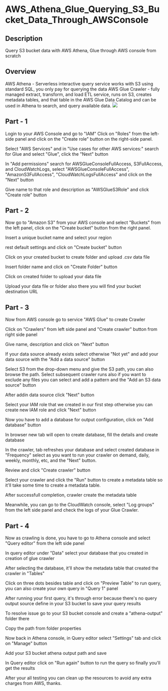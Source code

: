 # AWS_Athena_Glue_Querying_S3_Bucket_Data_Through_AWSConsole
## Description
Query S3 bucket data with AWS Athena, Glue through AWS console from scratch

## Overview
AWS Athena - Serverless interactive query service works with S3 using standard SQL, you only pay for querying the data
AWS Glue Crawler - fully managed extract, transform, and load ETL service, runs on S3, creates metadata tables, and that table in the AWS Glue Data Catalog and can be used in Athena to search, and query available data.
![](.images/image24.png)

## Part - 1
Login to your AWS Console and go to "IAM"
Click on "Roles" from the left-side panel and click on the "Create role" button on the right-side panel.

Select "AWS Services" and in "Use cases for other AWS services:" search for Glue and select "Glue", click the "Next" button
 
In "Add permissions" search for AWSGlueConsoleFullAccess, S3FullAccess, and CloudWatchLogs, select "AWSGlueConsoleFullAccess", "AmazonS3FullAccess", "CloudWatchLogsFullAccess" and click on the "Next" button

Give name to that role and description as "AWSGlueS3Role" and click "Create role" button

## Part - 2
Now go to "Amazon S3" from your AWS console and select "Buckets" from the left panel, click on the "Create bucket" button from the right panel.

Insert a unique bucket name and select your region
 
rest default settings and click on "Create bucket" button
 
Click on your created bucket to create folder and upload .csv data file
 
Insert folder name and click on "Create Folder" button
 
Click on created folder to upload your data file

Upload your data file or folder also there you will find your bucket destination URL

## Part - 3
Now from AWS console go to service "AWS Glue" to create Crawler

Click on "Crawlers" from left side panel and "Create crawler" button from right side panel

Give name, description and click on "Next" button

If your data source already exists select otherwise "Not yet" and add your data source with the "Add a data source" button

Select S3 from the drop-down menu and give the S3 path, you can also browse the path. Select subsequent crawler runs also if you want to exclude any files you can select and add a pattern and the "Add an S3 data source" button
 
After addin data source click "Next" button

Select your IAM role that we created in our first step otherwise you can create new IAM role and click "Next" button

Now you have to add a database for output configuration, click on "Add database" button

In browser new tab will open to create database, fill the details and create database

In the crawler, tab refreshes your database and select created database in "Frequency" select as you want to run your crawler on demand, daily, weekly, monthly, etc, and the "Next" button.

Review and click "Create crawler" button

Select your crawler and click the "Run" button to create a metadata table so it'll take some time to create a metadata table.

After successfull completion, crawler create the metadata table

Meanwhile, you can go to the CloudWatch console, select "Log groups" from the left side panel and check the logs of your Glue Crawler.

## Part - 4
Now as crawling is done, you have to go to Athena console and select "Query editor" from the left side panel

In query editor under "Data" select your database that you created in creation of glue crawler

After selecting the database, it'll show the metadata table that created the crawler in "Tables"

Click on three dots besides table and click on "Preview Table" to run query, you can also create your own query in "Query 1" panel

After running your first query, it's through error because there's no query output source define in your S3 bucket to save your query results

To resolve issue go to your S3 bucket console and create a "athena-output" folder there

Copy the path from folder properties

Now back in Athena console, in Query editor select "Settings" tab and click on "Manage" button

Add your S3 bucket athena output path and save

In Query editor click on "Run again" button to run the query so finally you'll get the results

After your all testing you can clean up the resources to avoid any extra charges from AWS, thanks.

